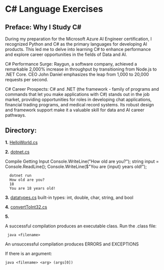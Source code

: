 # C# Language Exercises

## Preface: Why I Study C#
During my preparation for the Microsoft Azure AI Engineer certification, I recognized Python and C# as the primary languages for developing AI products. This led me to delve into learning C# to enhance performance and explore career opportunities in the fields of Data and AI.

C# Performance Surge: Raygun, a software company, achieved a remarkable 2,000% increase in throughput by transitioning from Node.js to .NET Core. CEO John Daniel emphasizes the leap from 1,000 to 20,000 requests per second.

C# Career Prospects: C# and .NET (the framework - family of programs and commands that let you make applications with C#) stands out in the job market, providing opportunities for roles in developing chat applications, financial trading programs, and medical record systems. Its robust design and framework support make it a valuable skill for data and AI career pathways.

## Directory: 
**1.** [HelloWorld.cs](https://github.com/camillekokoko/C_sharp/blob/main/HelloWorld.cs)

**2.** [dotnet.cs](https://github.com/camillekokoko/C_sharp/blob/main/dotnet.cs)

Compile 
Getting Input 
Console.WriteLine("How old are you?");
string input = Console.ReadLine();
      Console.WriteLine($"You are {input} years old!");
```
  dotnet run
  How old are you?
  18
  You are 18 years old!
```
**3.** [datatypes.cs](https://github.com/camillekokoko/C_sharp/blob/main/datatypes.cs)
built-in types: int, double, char, string, and bool

**4.** [convertToInt32.cs](https://github.com/camillekokoko/C_sharp/blob/main/convertToInt32.cs)

**5.**

A successful compilation produces an executable class. Run the .class file:
 ```
  java <filename>
```

An unsuccessful compilation produces ERRORS and EXCEPTIONS

If there is an argument:
```
java <filename> <arg> (args[0])
```


